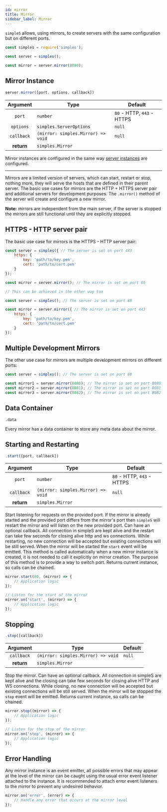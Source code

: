 ```yaml
---
id: mirror
title: Mirror
sidebar_label: Mirror
---
```


[0]: server.md#server-instance

`simpleS` allows, using mirrors, to create servers with the same configuration
but on different ports.

```js
const simples = require('simples');

const server = simples();

const mirror = server.mirror(8080);
```

## Mirror Instance

```js
server.mirror([port, options, callback])
```

| Argument   | Type                               | Default                    |
|:----------:|------------------------------------|----------------------------|
| `port`     | `number`                           | `80` - HTTP, `443` - HTTPS |
| `options`  | `simples.ServerOptions`            | `null`                     |
| `callback` | `(mirror: simples.Mirror) => void` | `null`                     |
| **return** | `simples.Mirror`                   |                            |

Mirror instances are configured in the same way [server instances][0] are
configured.

---

Mirrors are a limited version of servers, which can start, restart or stop,
nothing more, they will serve the hosts that are defined in their parent server.
The basic use cases for mirrors are the HTTP + HTTPS server pair and additional
servers for development purposes. The `.mirror()` method of the server will
create and configure a new mirror.

**Note:** mirrors are independent from the main server, if the server is stopped
the mirrors are still functional until they are explicitly stopped.

## HTTPS - HTTP server pair

The basic use case for mirrors is the HTTPS - HTTP server pair:

```js
const server = simples({ // The server is set on port 443
    https: {
        key: 'path/to/key.pem',
        cert: 'path/to/cert.pem'
    }
});

const mirror = server.mirror(); // The mirror is set on port 80
```
```js
// This can be achieved in the other way too

const server = simples(); // The server is set on port 80

const mirror = server.mirror({ // The mirror is set on port 443
    https: {
        key: 'path/to/key.pem',
        cert: 'path/to/cert.pem'
    }
});
```

## Multiple Development Mirrors

The other use case for mirrors are multiple development mirrors on different
ports:

```js
const server = simples(); // The server is set on port 80

const mirror1 = server.mirror(8080); // The mirror is set on port 8080
const mirror2 = server.mirror(8081); // The mirror is set on port 8081
const mirror3 = server.mirror(8082); // The mirror is set on port 8082
```

## Data Container

`.data`

Every mirror has a data container to store any meta data about the mirror.

## Starting and Restarting

```js
.start([port, callback])
```

| Argument   | Type                               | Default                    |
|:----------:|------------------------------------|----------------------------|
| `port`     | `number`                           | `80` - HTTP, `443` - HTTPS |
| `callback` | `(mirror: simples.Mirror) => void` | `null`                     |
| **return** | `simples.Mirror`                   |                            |

Start listening for requests on the provided port. If the mirror is already
started and the provided port differs from the mirror's port then `simpleS` will
restart the mirror and will listen on the new provided port. Can have an
optional callback. All connection in simpleS are kept alive and the restart can
take few seconds for closing alive http and ws connections. While restarting, no
new connection will be accepted but existing connections will be still served.
When the mirror will be started the `start` event will be emitted. This method
is called automatically when a new mirror instance is created, it is not needed
to call it explicitly on mirror creation. The purpose of this method is to
provide a way to switch port. Returns current instance, so calls can be chained.

```js
mirror.start(80, (mirror) => {
    // Application logic
});

// Listen for the start of the mirror
mirror.on('start', (mirror) => {
    // Application logic
});
```

## Stopping

```js
.stop([callback])
```

| Argument   | Type                               | Default |
|:----------:|------------------------------------|---------|
| `callback` | `(mirror: simples.Mirror) => void` | `null`  |
| **return** | `simples.Mirror`                   |         |

Stop the mirror. Can have an optional callback. All connection in simpleS are
kept alive and the closing can take few seconds for closing alive HTTP and WS
connections. While closing, no new connection will be accepted but existing
connections will be still served. When the mirror will be stopped the `stop`
event will be emitted. Returns current instance, so calls can be chained.

```js
mirror.stop((mirror) => {
    // Application logic
});

// Listen for the stop of the mirror
mirror.on('stop', (mirror) => {
    // Application logic
});
```

## Error Handling

Any mirror instance is an event emitter, all possible errors that may appear at
the level of the mirror can be caught using the usual error event listener
attached to the instance. It is recommended to attach error event listeners to
the mirror to prevent any undesired behavior.

```js
mirror.on('error', (error) => {
    // Handle any error that occurs at the mirror level
});
```